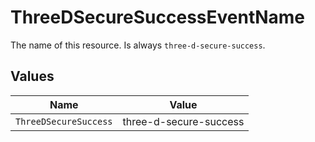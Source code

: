 # ThreeDSecureSuccessEventName

The name of this resource. Is always `three-d-secure-success`.


## Values

| Name                   | Value                  |
| ---------------------- | ---------------------- |
| `ThreeDSecureSuccess`  | three-d-secure-success |